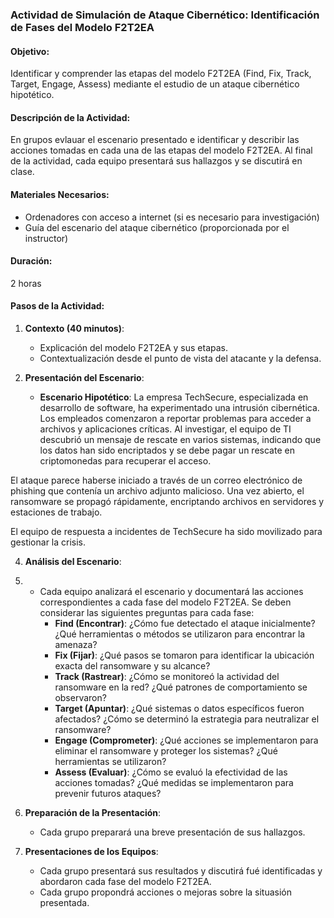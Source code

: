 ### Actividad de Simulación de Ataque Cibernético: Identificación de Fases del Modelo F2T2EA

#### Objetivo:
Identificar y comprender las etapas del modelo F2T2EA (Find, Fix, Track, Target, Engage, Assess) mediante el estudio de un ataque cibernético hipotético.

#### Descripción de la Actividad:

En grupos evlauar el escenario presentado e identificar y describir las acciones tomadas en cada una de las etapas del modelo F2T2EA. Al final de la actividad, cada equipo presentará sus hallazgos y se discutirá en clase.

#### Materiales Necesarios:
- Ordenadores con acceso a internet (si es necesario para investigación)
- Guía del escenario del ataque cibernético (proporcionada por el instructor)

#### Duración:
2 horas

#### Pasos de la Actividad:

1. **Contexto (40 minutos)**:
    - Explicación del modelo F2T2EA y sus etapas.
    - Contextualización desde el punto de vista del atacante y la defensa.

2. **Presentación del Escenario**:
    - **Escenario Hipotético**: 
La empresa TechSecure, especializada en desarrollo de software, ha experimentado una intrusión cibernética. Los empleados comenzaron a reportar problemas para acceder a archivos y aplicaciones críticas. Al investigar, el equipo de TI descubrió un mensaje de rescate en varios sistemas, indicando que los datos han sido encriptados y se debe pagar un rescate en criptomonedas para recuperar el acceso.

El ataque parece haberse iniciado a través de un correo electrónico de phishing que contenía un archivo adjunto malicioso. Una vez abierto, el ransomware se propagó rápidamente, encriptando archivos en servidores y estaciones de trabajo.

El equipo de respuesta a incidentes de TechSecure ha sido movilizado para gestionar la crisis.

4. **Análisis del Escenario**:
5. 
    - Cada equipo analizará el escenario y documentará las acciones correspondientes a cada fase del modelo F2T2EA. Se deben considerar las siguientes preguntas para cada fase:
        - **Find (Encontrar)**: ¿Cómo fue detectado el ataque inicialmente? ¿Qué herramientas o métodos se utilizaron para encontrar la amenaza?
        - **Fix (Fijar)**: ¿Qué pasos se tomaron para identificar la ubicación exacta del ransomware y su alcance?
        - **Track (Rastrear)**: ¿Cómo se monitoreó la actividad del ransomware en la red? ¿Qué patrones de comportamiento se observaron?
        - **Target (Apuntar)**: ¿Qué sistemas o datos específicos fueron afectados? ¿Cómo se determinó la estrategia para neutralizar el ransomware?
        - **Engage (Comprometer)**: ¿Qué acciones se implementaron para eliminar el ransomware y proteger los sistemas? ¿Qué herramientas se utilizaron?
        - **Assess (Evaluar)**: ¿Cómo se evaluó la efectividad de las acciones tomadas? ¿Qué medidas se implementaron para prevenir futuros ataques?

6. **Preparación de la Presentación**:
    - Cada grupo preparará una breve presentación de sus hallazgos.

7. **Presentaciones de los Equipos**:
    - Cada grupo presentará sus resultados y discutirá fué identificadas y abordaron cada fase del modelo F2T2EA.
    - Cada grupo propondrá acciones o mejoras sobre la situasión presentada.
    
